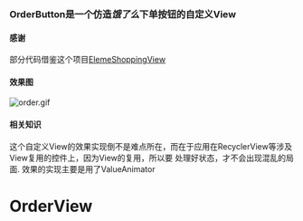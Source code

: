 ### OrderButton是一个仿造*饿了么*下单按钮的自定义View

#### 感谢
部分代码借鉴这个项目[ElemeShoppingView](https://github.com/JeasonWong/ElemeShoppingView)

#### 效果图
![order.gif](https://github.com/LinXiaoTao/OrderButton/blob/master/gif/order.gif)

#### 相关知识
这个自定义View的效果实现倒不是难点所在，而在于应用在RecyclerView等涉及View复用的控件上，因为View的复用，所以要
处理好状态，才不会出现混乱的局面.
效果的实现主要是用了ValueAnimator
# OrderView
